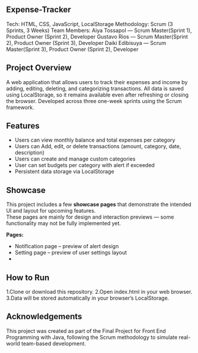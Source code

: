 ## Expense-Tracker
Tech: HTML, CSS, JavaScript, LocalStorage
Methodology: Scrum (3 Sprints, 3 Weeks)
Team Members:
Aiya Tossapol — Scrum Master(Sprint 1), Product Owner (Sprint 2), Developer
Gustavo Rios — Scrum Master(Sprint 2), Product Owner (Sprint 3), Developer
Daiki Edibisuya  — Scrum Master(Sprint 3), Product Owner (Sprint 2), Developer

## Project Overview 
A web application that allows users to track their expenses and income by adding, editing, deleting, and categorizing transactions.
All data is saved using LocalStorage, so it remains available even after refreshing or closing the browser.
Developed across three one-week sprints using the Scrum framework.

## Features
- Users can view monthly balance and total expenses per category
- Users can Add, edit, or delete transactions (amount, category, date, description)
- Users can create and manage custom categories
- User can set budgets per category with alert if exceeded
- Persistent data storage via LocalStorage
  
## Showcase
This project includes a few **showcase pages** that demonstrate the intended UI and layout for upcoming features.  
These pages are mainly for design and interaction previews — some functionality may not be fully implemented yet.

**Pages:**
- Notification page – preview of alert design
- Setting page – preview of user settings layout
- 
## How to Run
1.Clone or download this repository.
2.Open index.html in your web browser.
3.Data will be stored automatically in your browser’s LocalStorage.

## Acknowledgements
This project was created as part of the Final Project for Front End Programming with Java,
following the Scrum methodology to simulate real-world team-based development.
